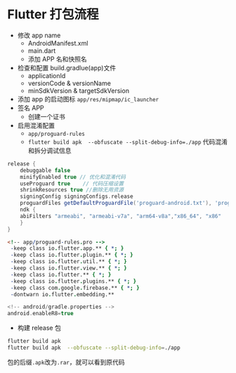 # Flutter 打包流程

- 修改 app name
  - AndroidManifest.xml
  - main.dart
  - 添加 APP 名和快照名
- 检查和配置 build.gradlue(app)文件
  - applicationId
  - versionCode & versionName
  - minSdkVersion & targetSdkVersion
- 添加 app 的启动图标
  `app/res/mipmap/ic_launcher`
- 签名 APP
  - 创建一个证书
- 启用混淆配置
  - `app/proguard-rules`
  - `flutter build apk  --obfuscate --split-debug-info=./app` 代码混淆和拆分调试信息

```gradle
release {
    debuggable false
    minifyEnabled true // 优化和混淆代码
    useProguard true    // 代码压缩设置
    shrinkResources true //删除无用资源
    signingConfig signingConfigs.release
    proguardFiles getDefaultProguardFile('proguard-android.txt'), 'proguard-rules.pro'
    ndk {
    abiFilters "armeabi", "armeabi-v7a", "arm64-v8a","x86_64", "x86"    // 测试要注释 打包不能注释
    }
}
```

```pro
<!-- app/proguard-rules.pro -->
 -keep class io.flutter.app.** { *; }
 -keep class io.flutter.plugin.** { *; }
 -keep class io.flutter.util.** { *; }
 -keep class io.flutter.view.** { *; }
 -keep class io.flutter.** { *; }
 -keep class io.flutter.plugins.** { *; }
 -keep class com.google.firebase.** { *; }
 -dontwarn io.flutter.embedding.**
```

```gradle
<!-- android/gradle.properties -->
android.enableR8=true
```

- 构建 release 包

```bash
flutter build apk
flutter build apk  --obfuscate --split-debug-info=./app
```

包的后缀`.apk`改为`.rar`，就可以看到原代码
